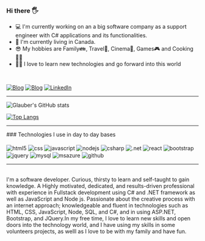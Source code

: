 ### Hi there 🖐️ 

<ul>
  <li>💻 I'm currently working on an a big software company as a support engineer with C# applications and its functionalities.</li>
  <li>🍁 I'm currently living in Canada.</li>
  <li>😎 My hobbies are Family👪, Travel🛫, Cinema🎦, Games🎮 and Cooking👨‍🍳</li>
  <li>👨‍💻 I love to learn new technologies and go forward into this world</li>
</ul><br/>


[![Blog](https://img.shields.io/website?label=http://glaubermarques.com&style=for-the-badge&url=http://glaubermarques.azurewebsites.net/)](http://glaubermarques.writing.io/)
[![Blog](https://img.shields.io/badge/Instagram-E4405F?style=for-the-badge&logo=instagram&logoColor=white)](https://www.instagram.com/glauberdev/)
<a href="https://www.linkedin.com/in/glaubervilane/" target="_blank">
  <img src="https://img.shields.io/badge/LinkedIn-0077B5?style=for-the-badge&logo=linkedin&logoColor=white" alt="LinkedIn">
</a>
<hr/>

![Glauber's GitHub stats](https://github-readme-stats.vercel.app/api?username=glaubervilane&show_icons=true&theme=dracula)

[![Top Langs](https://github-readme-stats.vercel.app/api/top-langs/?username=glaubervilane&layout=compact)](https://github.com/glaubervilane/github-readme-stats)
<hr/>
### Technologies I use in day to day bases

<div style="display: inline_block"><br/>
  <img align="center" alt="html5" src="https://img.shields.io/badge/HTML-239120?style=for-the-badge&logo=html5&logoColor=white"/>
  <img align="center" alt="css" src="https://img.shields.io/badge/CSS-239120?&style=for-the-badge&logo=css3&logoColor=white"/>
  <img align="center" alt="javascript" src="https://img.shields.io/badge/JavaScript-F7DF1E?style=for-the-badge&logo=javascript&logoColor=black"/>
  <img align="center" alt="nodejs" src="https://img.shields.io/badge/Node.js-43853D?style=for-the-badge&logo=node.js&logoColor=white"/>
  <img align="center" alt="csharp" src="https://img.shields.io/badge/C%23-239120?style=for-the-badge&logo=c-sharp&logoColor=white"/>
  <img align="center" alt=".net" src="https://img.shields.io/badge/.NET-5C2D91?style=for-the-badge&logo=.net&logoColor=white"/>
  <img align="center" alt="react" src="https://img.shields.io/badge/React-20232A?style=for-the-badge&logo=react&logoColor=61DAFB"/>
  <img align="center" alt="bootstrap" src="https://img.shields.io/badge/Bootstrap-563D7C?style=for-the-badge&logo=bootstrap&logoColor=white"/>
  <img align="center" alt="jquery" src="https://img.shields.io/badge/jQuery-0769AD?style=for-the-badge&logo=jquery&logoColor=white"/>
  <img align="center" alt="mysql" src="https://img.shields.io/badge/MySQL-00000F?style=for-the-badge&logo=mysql&logoColor=white"/>
  <img align="center" alt="msazure" src="https://img.shields.io/badge/Microsoft_Azure-0089D6?style=for-the-badge&logo=microsoft-azure&logoColor=white"/>
  <img align="center" alt="github" src="https://img.shields.io/badge/GitHub-100000?style=for-the-badge&logo=github&logoColor=white"/>
</div>
<hr/>
<br/>
I'm a software developer. Curious, thirsty to learn and self-taught to gain knowledge. A Highly motivated, dedicated, and results-driven professional with experience in Fullstack development using C# and .NET framework as well as JavaScript and Node js. Passionate about the creative process with an internet approach; knowledgeable and fluent in technologies such as HTML, CSS, JavaScript, Node, SQL, and C#, and in using ASP.NET, Bootstrap, and JQuery.In my free time, I love to learn new skills and open doors into the technology world, and I have using my skills in some volunteers projects, as welll as I love to be with my family and have fun.


